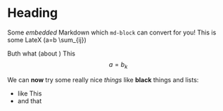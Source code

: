 # Heading

Some *embedded* Markdown which `md-block` can convert for you!
This is some LateX \(a=b \sum_{ij}\) 

Buth what \(about \)
This$$a=b_k$$

We can __now__ try some really nice _things_ like **black** things and lists:
* like This
* and that